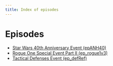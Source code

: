 ```yaml
---
title: Index of episodes
---
```

# Episodes

  * [Star Wars 40th Anniversary Event (epANH40)](epANH40.html)
  * [Rogue One Special Event Part II (ep_rogue1v3)](ep_rogue1v3.html)
  * [Tactical Defenses Event (ep_defRef)](ep_defRef.html)
